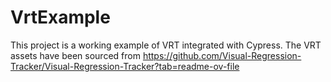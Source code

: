 # VrtExample

This project is a working example of VRT integrated with Cypress. The VRT assets have been sourced from https://github.com/Visual-Regression-Tracker/Visual-Regression-Tracker?tab=readme-ov-file
